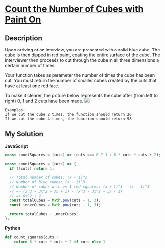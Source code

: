 # [Count the Number of Cubes with Paint On](https://www.codewars.com/kata/5763bb0af716cad8fb000580)

## Description

Upon arriving at an interview, you are presented with a solid blue cube. The cube is then dipped in red paint, coating the entire surface of the cube. The interviewer then proceeds to cut through the cube in all three dimensions a certain number of times.

Your function takes as parameter the number of times the cube has been cut. You must return the number of smaller cubes created by the cuts that have at least one red face.

To make it clearer, the picture below represents the cube after (from left to right) 0, 1 and 2 cuts have been made. ![](https://i.imgur.com/36x8Fkv.png)

    Examples:
    If we cut the cube 2 times, the function should return 26
    If we cut the cube 4 times, the function should return 98

## My Solution

**JavaScript**

```js
const countSquares = (cuts) => (cuts === 0 ? 1 : 6 * cuts * cuts + 2);
```

```js
const countSquares = (cuts) => {
  if (!cuts) return 1;

  // Total number of cubes: (x + 1)^3
  // Number of blue cubes: (x - 1)^3
  // Number of cubes with >= 1 red squares: (x + 1)^3 - (x - 1)^3
  // => (x^3 + 3x^2 + 3x + 1) - (x^3 - 3x^2 + 3x - 1)
  // => 6x^2 + 2
  const totalCubes = Math.pow(cuts + 1, 3);
  const innerCubes = Math.pow(cuts - 1, 3);

  return totalCubes - innerCubes;
};
```

**Python**

```py
def count_squares(cuts):
    return 6 * cuts * cuts + 2 if cuts else 1
```
